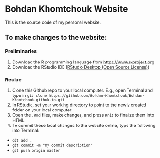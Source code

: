 # Bohdan Khomtchouk Website

This is the source code of my personal website.

## To make changes to the website:

### Preliminaries

1) Download the R programming language from https://www.r-project.org
2) Download the RStudio IDE ([RStudio Desktop (Open Source License)](https://www.rstudio.com/products/rstudio/download/))

### Recipe

1) Clone this Github repo to your local computer.  E.g., open Terminal and type in `git clone https://github.com/Bohdan-Khomtchouk/Bohdan-Khomtchouk.github.io.git`
2) In RStudio, set your working directory to point to the newly created folder on your local computer
3) Open the `.Rmd` files, make changes, and press `Knit` to finalize them into HTML
4) To commit these local changes to the website online, type the following into Terminal:

* `git add .`
* `git commit -m "my commit description"`
* `git push origin master`
